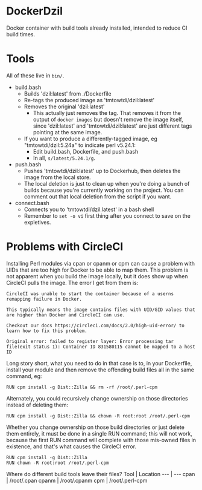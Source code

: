 
# DockerDzil
Docker container with build tools already installed, intended to reduce CI 
build times.

# Tools
All of these live in `bin/`.

- build.bash
    - Builds 'dzil:latest' from ./Dockerfile
    - Re-tags the produced image as 'tmtowtdi/dzil:latest'
    - Removes the original 'dzil:latest'
        - This actually just removes the tag.  That removes it from the output 
          of `docker images` but doesn't remove the image itself, since 
          'dzil:latest' and 'tmtowtdi/dzil:latest' are just different tags 
          pointing at the same image.
    - If you want to produce a differently-tagged image, eg 
      "tmtowtdi/dzil:5.24a" to indicate perl v5.24.1:
        - Edit build.bash, Dockerfile, and push.bash
        - In all, `s/latest/5.24.1/g`.
- push.bash
    - Pushes 'tmtowtdi/dzil:latest' up to Dockerhub, then deletes the image 
      from the local store.
    - The local deletion is just to clean up when you're doing a bunch of 
      builds because you're currently working on the project.  You can comment 
      out that local deletion from the script if you want.
- connect.bash
    - Connects you to 'tmtowtdi/dzil:latest' in a bash shell
    - Remember to `set -o vi` first thing after you connect to save on the 
      expletives.
    
# Problems with CircleCI
Installing Perl modules via cpan or cpanm or cpm can cause a problem with UIDs 
that are too high for Docker to be able to map them.  This problem is not 
apparent when you build the image locally, but it does show up when CircleCI 
pulls the image.  The error I get from them is:

```
CircleCI was unable to start the container because of a userns remapping failure in Docker.

This typically means the image contains files with UID/GID values that are higher than Docker and CircleCI can use.

Checkout our docs https://circleci.com/docs/2.0/high-uid-error/ to learn how to fix this problem.

Original error: failed to register layer: Error processing tar file(exit status 1): Container ID 831580115 cannot be mapped to a host ID
```

Long story short, what you need to do in that case is to, in your Dockerfile, 
install your module and then remove the offending build files all in the same 
command, eg:
```
RUN cpm install -g Dist::Zilla && rm -rf /root/.perl-cpm
```

Alternately, you could recursively change ownership on those directories 
instead of deleting them:
```
RUN cpm install -g Dist::Zilla && chown -R root:root /root/.perl-cpm
```

Whether you change ownership on those build directories or just delete them 
entirely, it must be done in a single RUN command; this will not work, because 
the first RUN command will complete with those mis-owned files in existence, 
and that's what causes the CircleCI error.
```
RUN cpm install -g Dist::Zilla
RUN chown -R root:root /root/.perl-cpm
```

Where do different build tools leave their files?
Tool | Location
--- | ---
cpan | /root/.cpan
cpanm | /root/.cpanm
cpm | /root/.perl-cpm

